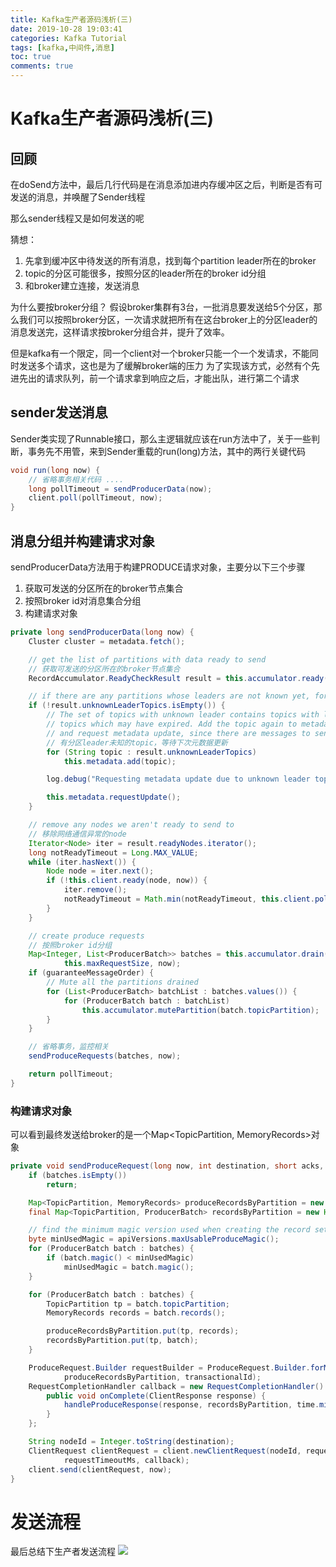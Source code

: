 ```yaml
---
title: Kafka生产者源码浅析(三)
date: 2019-10-28 19:03:41
categories: Kafka Tutorial
tags: [kafka,中间件,消息]
toc: true
comments: true
---
```


# Kafka生产者源码浅析(三)

## 回顾

在doSend方法中，最后几行代码是在消息添加进内存缓冲区之后，判断是否有可发送的消息，并唤醒了Sender线程

那么sender线程又是如何发送的呢

猜想：

1. 先拿到缓冲区中待发送的所有消息，找到每个partition leader所在的broker
2. topic的分区可能很多，按照分区的leader所在的broker id分组
3. 和broker建立连接，发送消息

为什么要按broker分组？
假设broker集群有3台，一批消息要发送给5个分区，那么我们可以按照broker分区，一次请求就把所有在这台broker上的分区leader的消息发送完，这样请求按broker分组合并，提升了效率。

但是kafka有一个限定，同一个client对一个broker只能一个一个发请求，不能同时发送多个请求，这也是为了缓解broker端的压力
为了实现该方式，必然有个先进先出的请求队列，前一个请求拿到响应之后，才能出队，进行第二个请求

## sender发送消息

Sender类实现了Runnable接口，那么主逻辑就应该在run方法中了，关于一些判断，事务先不用管，来到Sender重载的run(long)方法，其中的两行关键代码

```java
void run(long now) {
    // 省略事务相关代码 ....
    long pollTimeout = sendProducerData(now);
    client.poll(pollTimeout, now);
}
```

## 消息分组并构建请求对象

sendProducerData方法用于构建PRODUCE请求对象，主要分以下三个步骤

1. 获取可发送的分区所在的broker节点集合
2. 按照broker id对消息集合分组
3. 构建请求对象

```java
private long sendProducerData(long now) {
    Cluster cluster = metadata.fetch();

    // get the list of partitions with data ready to send
    // 获取可发送的分区所在的broker节点集合
    RecordAccumulator.ReadyCheckResult result = this.accumulator.ready(cluster, now);

    // if there are any partitions whose leaders are not known yet, force metadata update
    if (!result.unknownLeaderTopics.isEmpty()) {
        // The set of topics with unknown leader contains topics with leader election pending as well as
        // topics which may have expired. Add the topic again to metadata to ensure it is included
        // and request metadata update, since there are messages to send to the topic.
        // 有分区leader未知的topic，等待下次元数据更新
        for (String topic : result.unknownLeaderTopics)
            this.metadata.add(topic);

        log.debug("Requesting metadata update due to unknown leader topics from the batched records: {}", result.unknownLeaderTopics);

        this.metadata.requestUpdate();
    }

    // remove any nodes we aren't ready to send to
    // 移除网络通信异常的node
    Iterator<Node> iter = result.readyNodes.iterator();
    long notReadyTimeout = Long.MAX_VALUE;
    while (iter.hasNext()) {
        Node node = iter.next();
        if (!this.client.ready(node, now)) {
            iter.remove();
            notReadyTimeout = Math.min(notReadyTimeout, this.client.pollDelayMs(node, now));
        }
    }

    // create produce requests
    // 按照broker id分组
    Map<Integer, List<ProducerBatch>> batches = this.accumulator.drain(cluster, result.readyNodes,
            this.maxRequestSize, now);
    if (guaranteeMessageOrder) {
        // Mute all the partitions drained
        for (List<ProducerBatch> batchList : batches.values()) {
            for (ProducerBatch batch : batchList)
                this.accumulator.mutePartition(batch.topicPartition);
        }
    }

    // 省略事务，监控相关
    sendProduceRequests(batches, now);

    return pollTimeout;
}
```

### 构建请求对象

可以看到最终发送给broker的是一个Map<TopicPartition, MemoryRecords>对象

```java
private void sendProduceRequest(long now, int destination, short acks, int timeout, List<ProducerBatch> batches) {
    if (batches.isEmpty())
        return;

    Map<TopicPartition, MemoryRecords> produceRecordsByPartition = new HashMap<>(batches.size());
    final Map<TopicPartition, ProducerBatch> recordsByPartition = new HashMap<>(batches.size());

    // find the minimum magic version used when creating the record sets
    byte minUsedMagic = apiVersions.maxUsableProduceMagic();
    for (ProducerBatch batch : batches) {
        if (batch.magic() < minUsedMagic)
            minUsedMagic = batch.magic();
    }

    for (ProducerBatch batch : batches) {
        TopicPartition tp = batch.topicPartition;
        MemoryRecords records = batch.records();

        produceRecordsByPartition.put(tp, records);
        recordsByPartition.put(tp, batch);
    }

    ProduceRequest.Builder requestBuilder = ProduceRequest.Builder.forMagic(minUsedMagic, acks, timeout,
            produceRecordsByPartition, transactionalId);
    RequestCompletionHandler callback = new RequestCompletionHandler() {
        public void onComplete(ClientResponse response) {
            handleProduceResponse(response, recordsByPartition, time.milliseconds());
        }
    };

    String nodeId = Integer.toString(destination);
    ClientRequest clientRequest = client.newClientRequest(nodeId, requestBuilder, now, acks != 0,
            requestTimeoutMs, callback);
    client.send(clientRequest, now);
}   
```

# 发送流程

最后总结下生产者发送流程
![](https://ae01.alicdn.com/kf/H85cc7061b8514ba2bcb36773714a49276.png)


















